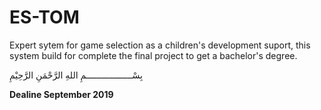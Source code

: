 # ES-TOM
 Expert sytem for game selection as a children's development suport, this system build for complete the final project to get a bachelor's degree. 

بِسْــــــــــــــــــمِ اللهِ الرَّحْمَنِ الرَّحِيْمِ

**Dealine September 2019**

